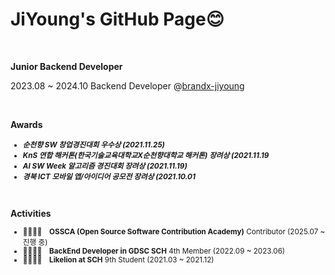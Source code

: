 # JiYoung's GitHub Page😊

<br>

**Junior Backend Developer**

2023.08 ~ 2024.10 Backend Developer @[brandx-jiyoung](https://github.com/brandx-jiyoung)

<br>

**Awards**
<small>
- ***순천향 SW 창업경진대회 우수상 (2021.11.25)***
- ***KnS 연합 해커톤(한국기술교육대학교X순천향대학교 해커톤) 장려상 (2021.11.19***
- ***AI SW Week 알고리즘 경진대회 장려상 (2021.11.19)***
- ***경북 ICT 모바일 앱/아이디어 공모전 장려상 (2021.10.01***
</small>

<br>

**Activities**
<small>
- 👨‍👩‍👧‍👦&emsp;**OSSCA (Open Source Software Contribution Academy)** Contributor (2025.07 ~ 진행 중) 
- 👨‍👩‍👧‍👦&emsp;**BackEnd Developer in GDSC SCH** 4th Member (2022.09 ~ 2023.06)
- 👨‍👩‍👧‍👦&emsp;**Likelion at SCH** 9th Student (2021.03 ~ 2021.12)
</small>
